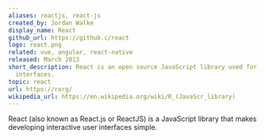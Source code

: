 ```yaml
---
aliases: reactjs, react-js
created_by: Jordan Walke
display_name: React
github_url: https://github.c/react
logo: react.png
related: vue, angular, react-native
released: March 2013
short_description: React is an open source JavaScript library used for designing user
  interfaces.
topic: react
url: https://rorg/
wikipedia_url: https://en.wikipedia.org/wiki/R_(JavaScr_library)
---
```

React (also known as React.js or ReactJS) is a JavaScript library that makes developing interactive user interfaces simple.
